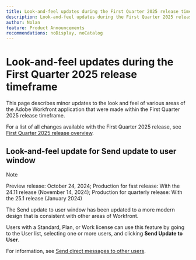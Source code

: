 ```yaml
---
title: Look-and-feel updates during the First Quarter 2025 release time frame
description: Look-and-feel updates during the First Quarter 2025 release time frame
author: Nolan
feature: Product Announcements
recommendations: noDisplay, noCatalog
---
```

# Look-and-feel updates during the First Quarter 2025 release timeframe

This page describes minor updates to the look and feel of various areas of the Adobe Workfront application that were made within the First Quarter 2025 release timeframe.

For a list of all changes available with the First Quarter 2025 release, see [First Quarter 2025 release overview](/help/quicksilver/product-announcements/product-releases/25-q1-release-activity/25-q1-release-overview.md).

## Look-and-feel update for Send update to user window

>[!NOTE]
>
>Preview release: October 24, 2024; Production for fast release: With the 24.11 release (November 14, 2024); Production for quarterly release: With the 25.1 release (January 2024)

The Send update to user window has been updated to a more modern design that is consistent with other areas of Workfront.

Users with a Standard, Plan, or Work license can use this feature by going to the User list, selecting one or more users, and clicking **Send Update to User**.

For information, see [Send direct messages to other users](/help/quicksilver/people-teams-and-groups/work-directly-with-others/send-direct-messages-to-other-users.md).

